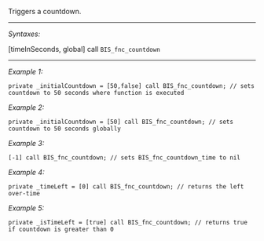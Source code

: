 Triggers a countdown.


---
*Syntaxes:*

[timeInSeconds, global] call `BIS_fnc_countdown`

---
*Example 1:*

```sqf
private _initialCountdown = [50,false] call BIS_fnc_countdown; // sets countdown to 50 seconds where function is executed
```

*Example 2:*

```sqf
private _initialCountdown = [50] call BIS_fnc_countdown; // sets countdown to 50 seconds globally
```

*Example 3:*

```sqf
[-1] call BIS_fnc_countdown; // sets BIS_fnc_countdown_time to nil
```

*Example 4:*

```sqf
private _timeLeft = [0] call BIS_fnc_countdown; // returns the left over-time
```

*Example 5:*

```sqf
private _isTimeLeft = [true] call BIS_fnc_countdown; // returns true if countdown is greater than 0
```